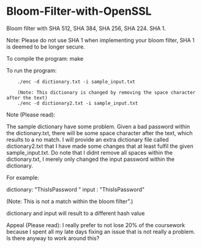 # Bloom-Filter-with-OpenSSL
Bloom filter with SHA 512, SHA 384, SHA 256, SHA 224. SHA 1.

Note: Please do not use SHA 1 when implementing your bloom filter, SHA 1 is deemed to be longer secure.

To compile the program: make

To run the program: 

		./enc -d dictionary.txt -i sample_input.txt

		(Note: This dictionary is changed by removing the space character after the text)
		./enc -d dictionary2.txt -i sample_input.txt
		

Note (Please read): 

The sample dictionary have some problem. Given a bad password within the dictionary.txt, there will be some space character after the text, which results to a no match. I will provide an extra dictionary file called dictionary2.txt that I have made some changes that at least fulfil the given sample_input.txt. Do note that I didnt remove all spaces within the dictionary.txt, I merely only changed the input password within the dictionary. 

For example: 

 dictionary: "ThisIsPassword     "
 input 	   : "ThisIsPassword"

 (Note: This is not a match within the bloom filter".)

 dictionary and input will result to a different hash value

Appeal (Please read): 
I really prefer to not lose 20% of the coursework because I spent all my late days fixing an issue that is not really a problem. Is there anyway to work around this? 
